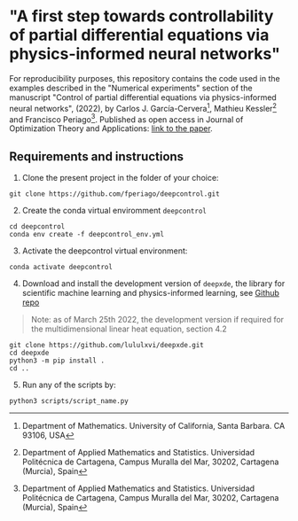 # "A first step towards controllability of partial differential equations via physics-informed neural networks"

For reproducibility purposes, this repository contains the code used in the examples described in the "Numerical experiments" section of the manuscript "Control of partial differential equations via physics-informed neural networks", (2022), by Carlos J. García-Cervera[^1], Mathieu Kessler[^2] and Francisco Periago[^2]. Published as open access 
in Journal of Optimization Theory and Applications: [link to the paper](https://link.springer.com/article/10.1007/s10957-022-02100-4).

## Requirements and instructions 

1. Clone the present project in the folder of your choice:
```
git clone https://github.com/fperiago/deepcontrol.git
```
2. Create the conda virtual enviromment `deepcontrol` 
```
cd deepcontrol
conda env create -f deepcontrol_env.yml
```
3. Activate the deepcontrol virtual environment:
```
conda activate deepcontrol
```
4. Download and install the development version of `deepxde`, the library for scientific machine learning and physics-informed learning, see [Github repo](https://github.com/lululxvi/deepxde)
> Note: as of March 25th 2022, the development version if required for the multidimensional linear heat equation, section 4.2
```
git clone https://github.com/lululxvi/deepxde.git
cd deepxde
python3 -m pip install .
cd ..
```

5. Run any of the scripts by:
```
python3 scripts/script_name.py
``` 



[^1]: Department of Mathematics. University of California, Santa Barbara. CA 93106, USA
[^2]: Department of Applied Mathematics and Statistics. Universidad Politécnica de Cartagena, Campus Muralla del Mar, 30202, Cartagena (Murcia), Spain
